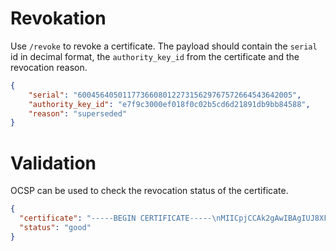 # Revokation
Use `/revoke` to revoke a certificate. The payload should contain the `serial` id in decimal format, the `authority_key_id` from the certificate and the revocation reason.

```json
{
    "serial": "600456405011773660801227315629767572664543642005",
    "authority_key_id": "e7f9c3000ef018f0c02b5cd6d21891db9bb84588",
    "reason": "superseded"
}
```

# Validation
OCSP can be used to check the revocation status of the certificate.
```json
{
  "certificate": "-----BEGIN CERTIFICATE-----\nMIICpjCCAk2gAwIBAgIUJ8XFaEt2OZc3nWlZwENFg+Xzb9cwCgYIKoZIzj0EAwIw\ngYoxCzAJBgNVBAYTAkdCMRAwDgYDVQQIEwdFbmdsYW5kMQ8wDQYDVQQHEwZMb25k\nb24xFzAVBgNVBAoTDkN1c3RvbSBXaWRnZXRzMR0wGwYDVQQLExRDdXN0b20gV2lk\nZ2V0cyBIb3N0czEgMB4GA1UEAxMXaG9zdC5jdXN0b20td2lkZ2V0cy5jb20wHhcN\nMjIxMTA0MTM0NTAwWhcNMjMxMTA0MTM0NTAwWjBUMQswCQYDVQQGEwJBVTETMBEG\nA1UECBMKU29tZS1TdGF0ZTEhMB8GA1UEChMYSW50ZXJuZXQgV2lkZ2l0cyBQdHkg\nTHRkMQ0wCwYDVQQDEwRzZXBsMIGfMA0GCSqGSIb3DQEBAQUAA4GNADCBiQKBgQDG\nIQiecfFLdH60NdEVpotX3vX59ui7WlGtUqUprkYCz2Z0sbCue8+OLTEyuCcYlqTa\nuXbA7ofkvEBGyrOiqy00Hutskh/Cf1gDYVonaePiMrFOp4H4C8Ki4BlzkkX3+UIf\nJQvTWjup1pXLd/23aQYjJpE6xKIBMMPyNg1FJzFH9QIDAQABo38wfTAOBgNVHQ8B\nAf8EBAMCBaAwHQYDVR0lBBYwFAYIKwYBBQUHAwEGCCsGAQUFBwMCMAwGA1UdEwEB\n/wQCMAAwHQYDVR0OBBYEFNaLUFrjU9f0TO+lIRcVdeilvgWeMB8GA1UdIwQYMBaA\nFOf5wwAO8BjwwCtc1tIYkdubuEWIMAoGCCqGSM49BAMCA0cAMEQCIH5VHO0xJQcH\nnR6ufFAfiIpNbmHor1TQF/5BR/XotB2eAiAPsAmRG5VOQMGR0di6fijCsSqsq3hL\nX+k3jdvy+wfhgA==\n-----END CERTIFICATE-----\n",
  "status": "good"
}
```